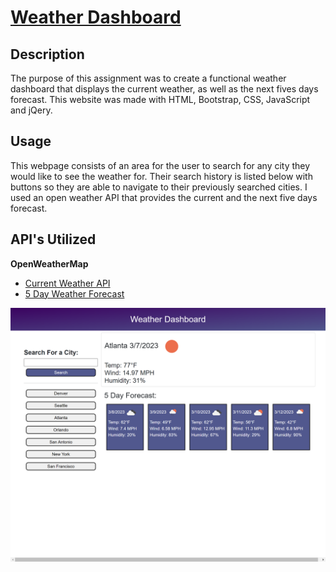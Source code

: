 # [Weather Dashboard](https://alyssageria.github.io/weather-dashboard/)

## Description

The purpose of this assignment was to create a functional weather dashboard that displays the current weather, as well as the next fives days forecast. This website was made with HTML, Bootstrap, CSS, JavaScript and jQery.

## Usage

This webpage consists of an area for the user to search for any city they would like to see the weather for. Their search history is listed below with buttons so they are able to navigate to their previously searched cities. I used an open weather API that provides the current and the next five days forecast.

## API's Utilized

**OpenWeatherMap**
- [Current Weather API](https://openweathermap.org/current)
- [5 Day Weather Forecast](https://openweathermap.org/forecast5)

![screenshot](./assets/images/weather-dashboard-screenshot-3.png)
